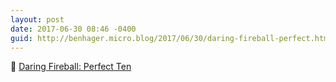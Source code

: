 ```yaml
---
layout: post
date: 2017-06-30 08:46 -0400
guid: http://benhager.micro.blog/2017/06/30/daring-fireball-perfect.html
---
```

📱 [Daring Fireball: Perfect Ten](https://daringfireball.net/2017/06/perfect_ten)
